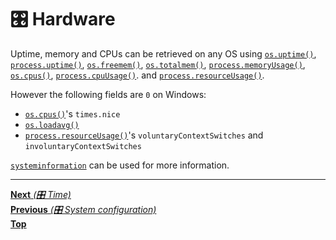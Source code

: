 # 🎛️ Hardware

Uptime, memory and CPUs can be retrieved on any OS using
[`os.uptime()`](https://nodejs.org/api/os.html#os_os_uptime),
[`process.uptime()`](https://nodejs.org/api/process.html#process_process_uptime),
[`os.freemem()`](https://nodejs.org/api/os.html#os_os_freemem),
[`os.totalmem()`](https://nodejs.org/api/os.html#os_os_totalmem),
[`process.memoryUsage()`](https://nodejs.org/api/process.html#process_process_memoryusage),
[`os.cpus()`](https://nodejs.org/api/os.html#os_os_cpus),
[`process.cpuUsage()`](https://nodejs.org/api/process.html#process_process_cpuusage_previousvalue).
and
[`process.resourceUsage()`](https://nodejs.org/api/all.html#process_process_resourceusage).

However the following fields are `0` on Windows:

- [`os.cpus()`](https://nodejs.org/api/os.html#os_os_cpus)'s `times.nice`
- [`os.loadavg()`](https://nodejs.org/api/os.html#os_os_loadavg)
- [`process.resourceUsage()`](https://nodejs.org/api/all.html#process_process_resourceusage)'s
  `voluntaryContextSwitches` and `involuntaryContextSwitches`

[`systeminformation`](https://github.com/sebhildebrandt/systeminformation) can
be used for more information.

<hr>

[**Next** _(🎛️ Time)_](time.md)\
[**Previous** _(🎛️ System configuration)_](system_configuration.md)\
[**Top**](README.md)
